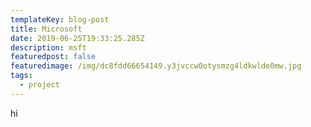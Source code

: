 ```yaml
---
templateKey: blog-post
title: Microsoft
date: 2019-06-25T19:33:25.285Z
description: msft
featuredpost: false
featuredimage: /img/dc8fdd66654149.y3jvccw0otysmzg4ldkwlde0mw.jpg
tags:
  - project
---
```

hi
